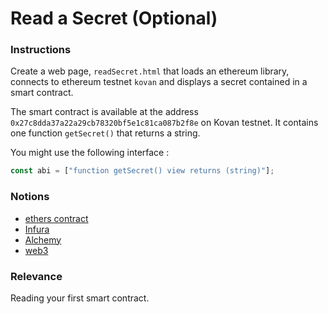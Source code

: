 # Read a Secret (Optional)

### Instructions

Create a web page, `readSecret.html` that loads an ethereum library, connects to ethereum testnet `kovan` and displays a secret contained in a smart contract.

The smart contract is available at the address `0x27c8dda37a22a29cb78320bf5e1c81ca087b2f8e` on Kovan testnet. It contains one function `getSecret()` that returns a string.

You might use the following interface :

```js
const abi = ["function getSecret() view returns (string)"];
```

### Notions

- [ethers contract](https://docs.ethers.io/v5/api/contract/contract/)
- [Infura](https://infura.io/)
- [Alchemy](https://www.alchemy.com/supernode)
- [web3](https://web3js.readthedocs.io/en/v1.3.4/web3-eth.html)

### Relevance

Reading your first smart contract.